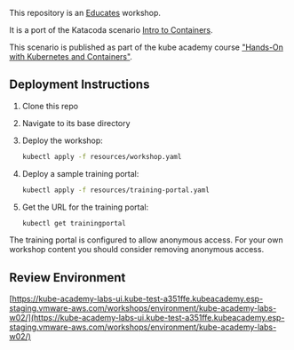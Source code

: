 This repository is an [Educates](https://docs.edukates.io/) workshop.

It is a port of the Katacoda scenario [Intro to Containers](https://github.com/kube-academy/katacoda-scenarios/tree/master/intro-to-containers-k8s).

This scenario is published as part of the kube academy course ["Hands-On with Kubernetes and Containers"](https://kube.academy/courses/hands-on-with-kubernetes-and-containers).

## Deployment Instructions

1. Clone this repo
1. Navigate to its base directory
1. Deploy the workshop:

    ```bash
    kubectl apply -f resources/workshop.yaml
    ```

1. Deploy a sample training portal:

    ```bash
    kubectl apply -f resources/training-portal.yaml
    ```

1. Get the URL for the training portal:

    ```bash
    kubectl get trainingportal
    ```

The training portal is configured to allow anonymous access. For your own
workshop content you should consider removing anonymous access.

## Review Environment

[https://kube-academy-labs-ui.kube-test-a351ffe.kubeacademy.esp-staging.vmware-aws.com/workshops/environment/kube-academy-labs-w02/](https://kube-academy-labs-ui.kube-test-a351ffe.kubeacademy.esp-staging.vmware-aws.com/workshops/environment/kube-academy-labs-w02/)
